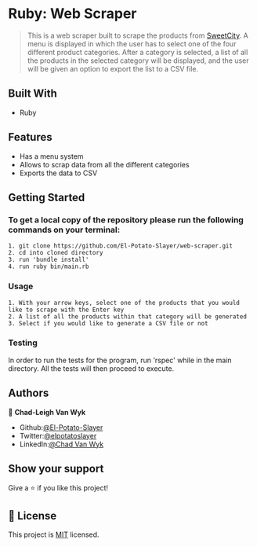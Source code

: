 
# Ruby: Web Scraper
> This is a web scraper built to scrape the products from [SweetCity](https://www/sweetcity.co.za). A menu is displayed in which the user has to select one of the four different product categories. After a category is selected, a list of all the products in the selected category will be displayed, and the user will be given an option to export the list to a CSV file.  

## Built With

- Ruby

## Features
- Has a menu system
- Allows to scrap data from all the different categories
- Exports the data to CSV

## Getting Started

### To get a local copy of the repository please run the following commands on your terminal:

    1. git clone https://github.com/El-Potato-Slayer/web-scraper.git
    2. cd into cloned directory
    3. run 'bundle install'
    4. run ruby bin/main.rb

### Usage
    1. With your arrow keys, select one of the products that you would like to scrape with the Enter key
    2. A list of all the products within that category will be generated
    3. Select if you would like to generate a CSV file or not

### Testing
In order to run the tests for the program, run 'rspec' while in the main directory. All the tests will then proceed to execute.

## Authors

👤 **Chad-Leigh Van Wyk**

- Github:[@El-Potato-Slayer](https://github.com/El-Potato-Slayer)
- Twitter:[@elpotatoslayer](https://twitter.com/elpotatoslayer)
- LinkedIn:[@Chad Van Wyk](https://www.linkedin.com/in/chad-van-wyk-4228b21a6/?originalSubdomain=za)


## Show your support

Give a ⭐️ if you like this project!

## 📝 License

This project is [MIT](lic.url) licensed.
